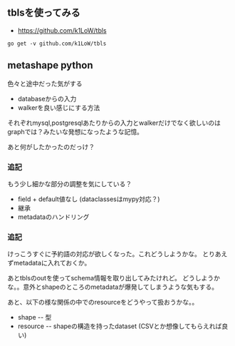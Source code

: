 ## tblsを使ってみる

- https://github.com/k1LoW/tbls

```console
go get -v github.com/k1LoW/tbls
```

## metashape python

色々と途中だった気がする

- databaseからの入力
- walkerを良い感じにする方法

それぞれmysql,postgresqlあたりからの入力とwalkerだけでなく欲しいのはgraphでは？みたいな発想になったような記憶。

あと何がしたかったのだっけ？

### 追記

もう少し細かな部分の調整を気にしている？

- field + default値なし (dataclassesはmypy対応？)
- 継承
- metadataのハンドリング

### 追記

けっこうすぐに予約語の対応が欲しくなった。これどうしようかな。
とりあえずmetadataに入れておくか。

あとtblsのoutを使ってschema情報を取り出してみたけれど。
どうしようかな。。意外とshapeのところのmetadataが爆発してしまうような気もする。

あと、以下の様な関係の中でのresourceをどうやって扱おうかな。。

- shape -- 型
- resource -- shapeの構造を持ったdataset (CSVとか想像してもらえれば良い)
